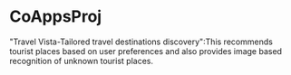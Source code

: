 # CoAppsProj
"Travel Vista-Tailored travel destinations discovery":This recommends tourist places based on user preferences and also provides image based recognition of unknown tourist places. 
